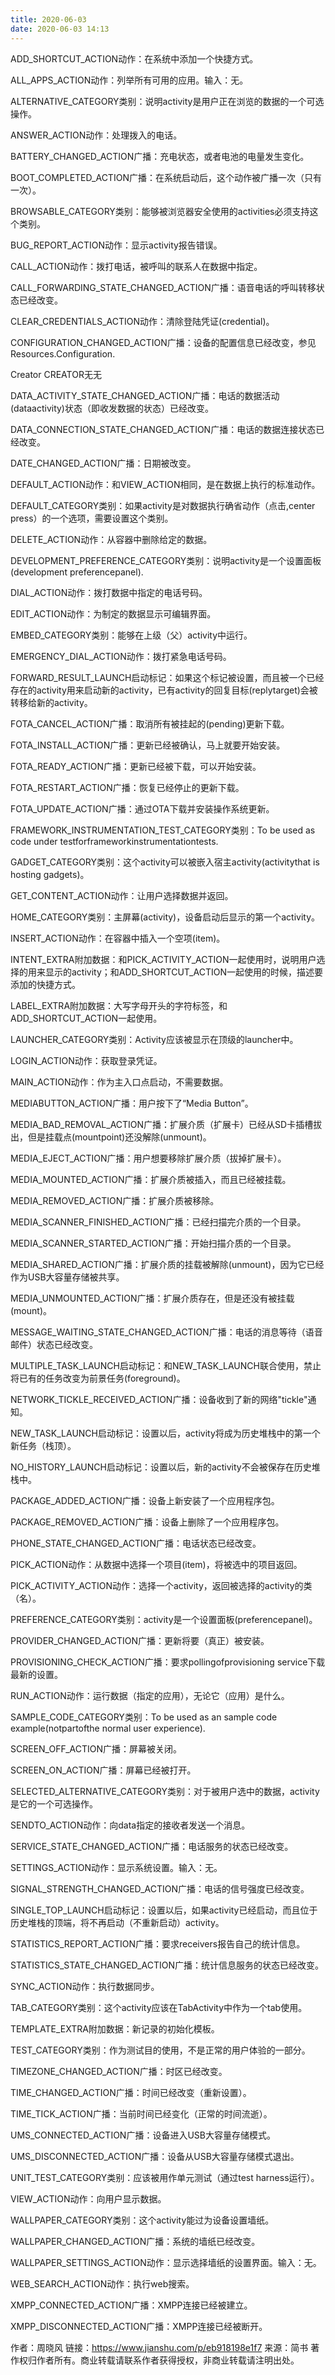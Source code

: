 ```yaml
---
title: 2020-06-03
date: 2020-06-03 14:13
---
```


ADD_SHORTCUT_ACTION动作：在系统中添加一个快捷方式。

ALL_APPS_ACTION动作：列举所有可用的应用。输入：无。

ALTERNATIVE_CATEGORY类别：说明activity是用户正在浏览的数据的一个可选操作。

ANSWER_ACTION动作：处理拨入的电话。

BATTERY_CHANGED_ACTION广播：充电状态，或者电池的电量发生变化。

BOOT_COMPLETED_ACTION广播：在系统启动后，这个动作被广播一次（只有一次）。

BROWSABLE_CATEGORY类别：能够被浏览器安全使用的activities必须支持这个类别。

BUG_REPORT_ACTION动作：显示activity报告错误。

CALL_ACTION动作：拨打电话，被呼叫的联系人在数据中指定。

CALL_FORWARDING_STATE_CHANGED_ACTION广播：语音电话的呼叫转移状态已经改变。

CLEAR_CREDENTIALS_ACTION动作：清除登陆凭证(credential)。

CONFIGURATION_CHANGED_ACTION广播：设备的配置信息已经改变，参见Resources.Configuration.

Creator CREATOR无无

DATA_ACTIVITY_STATE_CHANGED_ACTION广播：电话的数据活动(dataactivity)状态（即收发数据的状态）已经改变。

DATA_CONNECTION_STATE_CHANGED_ACTION广播：电话的数据连接状态已经改变。

DATE_CHANGED_ACTION广播：日期被改变。

DEFAULT_ACTION动作：和VIEW_ACTION相同，是在数据上执行的标准动作。

DEFAULT_CATEGORY类别：如果activity是对数据执行确省动作（点击,center press）的一个选项，需要设置这个类别。

DELETE_ACTION动作：从容器中删除给定的数据。

DEVELOPMENT_PREFERENCE_CATEGORY类别：说明activity是一个设置面板(development preferencepanel).

DIAL_ACTION动作：拨打数据中指定的电话号码。

EDIT_ACTION动作：为制定的数据显示可编辑界面。

EMBED_CATEGORY类别：能够在上级（父）activity中运行。

EMERGENCY_DIAL_ACTION动作：拨打紧急电话号码。

FORWARD_RESULT_LAUNCH启动标记：如果这个标记被设置，而且被一个已经存在的activity用来启动新的activity，已有activity的回复目标(replytarget)会被转移给新的activity。

FOTA_CANCEL_ACTION广播：取消所有被挂起的(pending)更新下载。

FOTA_INSTALL_ACTION广播：更新已经被确认，马上就要开始安装。

FOTA_READY_ACTION广播：更新已经被下载，可以开始安装。

FOTA_RESTART_ACTION广播：恢复已经停止的更新下载。

FOTA_UPDATE_ACTION广播：通过OTA下载并安装操作系统更新。

FRAMEWORK_INSTRUMENTATION_TEST_CATEGORY类别：To be used as code under testforframeworkinstrumentationtests.

GADGET_CATEGORY类别：这个activity可以被嵌入宿主activity(activitythat is hosting gadgets)。

GET_CONTENT_ACTION动作：让用户选择数据并返回。

HOME_CATEGORY类别：主屏幕(activity)，设备启动后显示的第一个activity。

INSERT_ACTION动作：在容器中插入一个空项(item)。

INTENT_EXTRA附加数据：和PICK_ACTIVITY_ACTION一起使用时，说明用户选择的用来显示的activity；和ADD_SHORTCUT_ACTION一起使用的时候，描述要添加的快捷方式。

LABEL_EXTRA附加数据：大写字母开头的字符标签，和ADD_SHORTCUT_ACTION一起使用。

LAUNCHER_CATEGORY类别：Activity应该被显示在顶级的launcher中。

LOGIN_ACTION动作：获取登录凭证。

MAIN_ACTION动作：作为主入口点启动，不需要数据。

MEDIABUTTON_ACTION广播：用户按下了“Media Button”。

MEDIA_BAD_REMOVAL_ACTION广播：扩展介质（扩展卡）已经从SD卡插槽拔出，但是挂载点(mountpoint)还没解除(unmount)。

MEDIA_EJECT_ACTION广播：用户想要移除扩展介质（拔掉扩展卡）。

MEDIA_MOUNTED_ACTION广播：扩展介质被插入，而且已经被挂载。

MEDIA_REMOVED_ACTION广播：扩展介质被移除。

MEDIA_SCANNER_FINISHED_ACTION广播：已经扫描完介质的一个目录。

MEDIA_SCANNER_STARTED_ACTION广播：开始扫描介质的一个目录。

MEDIA_SHARED_ACTION广播：扩展介质的挂载被解除(unmount)，因为它已经作为USB大容量存储被共享。

MEDIA_UNMOUNTED_ACTION广播：扩展介质存在，但是还没有被挂载(mount)。

MESSAGE_WAITING_STATE_CHANGED_ACTION广播：电话的消息等待（语音邮件）状态已经改变。

MULTIPLE_TASK_LAUNCH启动标记：和NEW_TASK_LAUNCH联合使用，禁止将已有的任务改变为前景任务(foreground)。

NETWORK_TICKLE_RECEIVED_ACTION广播：设备收到了新的网络"tickle"通知。

NEW_TASK_LAUNCH启动标记：设置以后，activity将成为历史堆栈中的第一个新任务（栈顶）。

NO_HISTORY_LAUNCH启动标记：设置以后，新的activity不会被保存在历史堆栈中。

PACKAGE_ADDED_ACTION广播：设备上新安装了一个应用程序包。

PACKAGE_REMOVED_ACTION广播：设备上删除了一个应用程序包。

PHONE_STATE_CHANGED_ACTION广播：电话状态已经改变。

PICK_ACTION动作：从数据中选择一个项目(item)，将被选中的项目返回。

PICK_ACTIVITY_ACTION动作：选择一个activity，返回被选择的activity的类（名）。

PREFERENCE_CATEGORY类别：activity是一个设置面板(preferencepanel)。

PROVIDER_CHANGED_ACTION广播：更新将要（真正）被安装。

PROVISIONING_CHECK_ACTION广播：要求pollingofprovisioning service下载最新的设置。

RUN_ACTION动作：运行数据（指定的应用），无论它（应用）是什么。

SAMPLE_CODE_CATEGORY类别：To be used as an sample code example(notpartofthe normal user experience).

SCREEN_OFF_ACTION广播：屏幕被关闭。

SCREEN_ON_ACTION广播：屏幕已经被打开。

SELECTED_ALTERNATIVE_CATEGORY类别：对于被用户选中的数据，activity是它的一个可选操作。

SENDTO_ACTION动作：向data指定的接收者发送一个消息。

SERVICE_STATE_CHANGED_ACTION广播：电话服务的状态已经改变。

SETTINGS_ACTION动作：显示系统设置。输入：无。

SIGNAL_STRENGTH_CHANGED_ACTION广播：电话的信号强度已经改变。

SINGLE_TOP_LAUNCH启动标记：设置以后，如果activity已经启动，而且位于历史堆栈的顶端，将不再启动（不重新启动）activity。

STATISTICS_REPORT_ACTION广播：要求receivers报告自己的统计信息。

STATISTICS_STATE_CHANGED_ACTION广播：统计信息服务的状态已经改变。

SYNC_ACTION动作：执行数据同步。

TAB_CATEGORY类别：这个activity应该在TabActivity中作为一个tab使用。

TEMPLATE_EXTRA附加数据：新记录的初始化模板。

TEST_CATEGORY类别：作为测试目的使用，不是正常的用户体验的一部分。

TIMEZONE_CHANGED_ACTION广播：时区已经改变。

TIME_CHANGED_ACTION广播：时间已经改变（重新设置）。

TIME_TICK_ACTION广播：当前时间已经变化（正常的时间流逝）。

UMS_CONNECTED_ACTION广播：设备进入USB大容量存储模式。

UMS_DISCONNECTED_ACTION广播：设备从USB大容量存储模式退出。

UNIT_TEST_CATEGORY类别：应该被用作单元测试（通过test harness运行）。

VIEW_ACTION动作：向用户显示数据。

WALLPAPER_CATEGORY类别：这个activity能过为设备设置墙纸。

WALLPAPER_CHANGED_ACTION广播：系统的墙纸已经改变。

WALLPAPER_SETTINGS_ACTION动作：显示选择墙纸的设置界面。输入：无。

WEB_SEARCH_ACTION动作：执行web搜索。

XMPP_CONNECTED_ACTION广播：XMPP连接已经被建立。

XMPP_DISCONNECTED_ACTION广播：XMPP连接已经被断开。

作者：周晓风
链接：https://www.jianshu.com/p/eb918198e1f7
来源：简书
著作权归作者所有。商业转载请联系作者获得授权，非商业转载请注明出处。